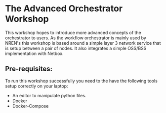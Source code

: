 # The Advanced Orchestrator Workshop
This workshop hopes to introduce more advanced concepts of the orchestrator to users. As the workflow orchestrator is mainly used by NREN's this workshop is based around a simple layer 3 network service that is setup between a pair of nodes. It also integrates a simple OSS/BSS implementation with Netbox.

## Pre-requisites:
To run this workshop successfully you need to the have the following tools setup correctly on your laptop:

- An editor to manipulate python files.
- Docker
- Docker-Compose
